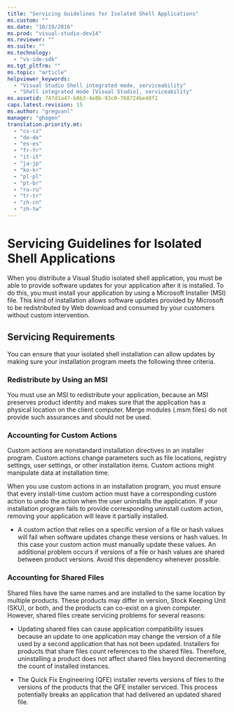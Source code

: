 ```yaml
---
title: "Servicing Guidelines for Isolated Shell Applications"
ms.custom: ""
ms.date: "10/19/2016"
ms.prod: "visual-studio-dev14"
ms.reviewer: ""
ms.suite: ""
ms.technology: 
  - "vs-ide-sdk"
ms.tgt_pltfrm: ""
ms.topic: "article"
helpviewer_keywords: 
  - "Visual Studio Shell integrated mode, serviceability"
  - "Shell integrated mode [Visual Studio], serviceability"
ms.assetid: 747d1a47-b8b3-4e8b-93c0-768724be48f2
caps.latest.revision: 15
ms.author: "gregvanl"
manager: "ghogen"
translation.priority.mt: 
  - "cs-cz"
  - "de-de"
  - "es-es"
  - "fr-fr"
  - "it-it"
  - "ja-jp"
  - "ko-kr"
  - "pl-pl"
  - "pt-br"
  - "ru-ru"
  - "tr-tr"
  - "zh-cn"
  - "zh-tw"
---
```

# Servicing Guidelines for Isolated Shell Applications
When you distribute a Visual Studio isolated shell application, you must be able to provide software updates for your application after it is installed. To do this, you must install your application by using a Microsoft Installer (MSI) file. This kind of installation allows software updates provided by Microsoft to be redistributed by Web download and consumed by your customers without custom intervention.  
  
## Servicing Requirements  
 You can ensure that your isolated shell installation can allow updates by making sure your installation program meets the following three criteria.  
  
### Redistribute by Using an MSI  
 You must use an MSI to redistribute your application, because an MSI preserves product identity and makes sure that the application has a physical location on the client computer. Merge modules (.msm files) do not provide such assurances and should not be used.  
  
### Accounting for Custom Actions  
 Custom actions are nonstandard installation directives in an installer program. Custom actions change parameters such as file locations, registry settings, user settings, or other installation items. Custom actions might manipulate data at installation time.  
  
 When you use custom actions in an installation program, you must ensure that every install-time custom action must have a corresponding custom action to undo the action when the user uninstalls the application. If your installation program fails to provide corresponding uninstall custom action, removing your application will leave it partially installed.  
  
-   A custom action that relies on a specific version of a file or hash values will fail when software updates change these versions or hash values. In this case your custom action must manually update these values. An additional problem occurs if versions of a file or hash values are shared between product versions. Avoid this dependency whenever possible.  
  
### Accounting for Shared Files  
 Shared files have the same names and are installed to the same location by multiple products. These products may differ in version, Stock Keeping Unit (SKU), or both, and the products can co-exist on a given computer. However, shared files create servicing problems for several reasons:  
  
-   Updating shared files can cause application compatibility issues because an update to one application may change the version of a file used by a second application that has not been updated. Installers for products that share files count references to the shared files. Therefore, uninstalling a product does not affect shared files beyond decrementing the count of installed instances.  
  
-   The Quick Fix Engineering (QFE) installer reverts versions of files to the versions of the products that the QFE installer serviced. This process potentially breaks an application that had delivered an updated shared file.